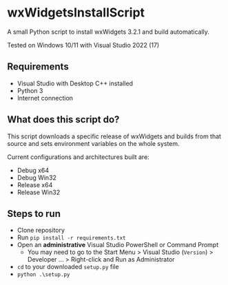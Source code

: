 # wxWidgetsInstallScript

A small Python script to install wxWidgets 3.2.1 and build automatically.

Tested on Windows 10/11 with Visual Studio 2022 (17)

## Requirements

- Visual Studio with Desktop C++ installed
- Python 3
- Internet connection

## What does this script do?

This script downloads a specific release of wxWidgets and builds from that source and sets environment variables on the whole system.

Current configurations and architectures built are:

- Debug x64
- Debug Win32
- Release x64
- Release Win32

## Steps to run

- Clone repository
- Run `pip install -r requirements.txt`
- Open an **administrative** Visual Studio PowerShell or Command Prompt
  - You may need to go to the Start Menu > Visual Studio (`Version`) > Developer ... > Right-click and Run as Administrator
- `cd` to your downloaded `setup.py` file
- `python .\setup.py`
